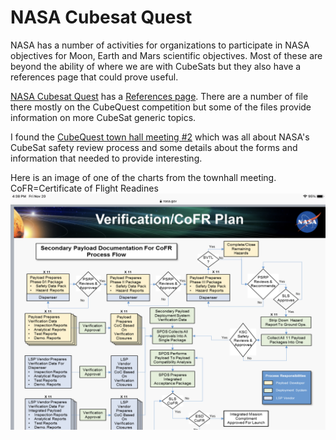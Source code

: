 # NASA Cubesat Quest
NASA has a number of activities for organizations to participate in NASA objectives for Moon, Earth and Mars scientific objectives. 
Most of these are beyond the ability of where we are with CubeSats but they also have a references page that could prove useful.

[NASA Cubesat Quest](https://www.nasa.gov/cubequest/detail) has a [References page](https://www.nasa.gov/cubequest/reference/).
There are a number of file there mostly on the CubeQuest competition but some of the files provide information on more CubeSat generic topics.

I found the [CubeQuest town hall meeting #2](https://www.nasa.gov/sites/default/files/atoms/files/townhall2_10_21_15.pptx) which was all about NASA's CubeSat
safety review process and some details about the forms and information that needed to provide interesting.  

Here is an image of one of the charts from the townhall meeting. CoFR=Certificate of Flight Readines
![COFR Process](Assets/002085C1-BA9F-4CC5-A000-7AA6BEB3F28B.png)
